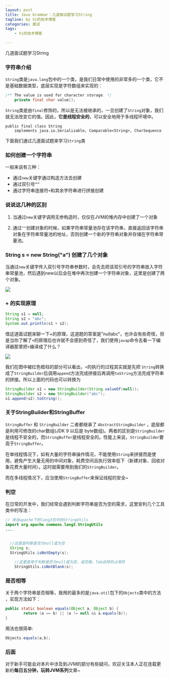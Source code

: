 ```yaml
---
layout: post  
title: Java Grammar：几道面试题学习String
tagline: by Vi的技术博客
categories: 面试  
tags: 
    - Vi的技术博客

---
```


几道面试题学习String
<!--more-->
### 字符串介绍



`String`类是`java.lang`包中的一个类，是我们日常中使用的非常多的一个类，它不是基础数据类型，底层实现是字符数组来实现的：

```java
/** The value is used for character storage. */
    private final char value[];
```

`String`类是由`final`修饰的，所以是无法被继承的，一旦创建了`String`对象，我们就无法改变它的值。因此，**它是线程安全的**，可以安全地用于多线程环境中。

```
public final class String
    implements java.io.Serializable, Comparable<String>, CharSequence
```



下面我们通过几道面试题来学习`String`类



### 如何创建一个字符串

一般来说有三种：

- 通过`new`关键字通过构造方法去创建
- 通过双引号`“”`
- 通过字符串连接符`+`和其余字符串进行拼接创建



### 说说这几种的区别



1. 当通过`new`关键字调用无参构造时，仅仅在JVM的堆内存中创建了一个对象

1. 通过`""`创建对象的时候，如果字符串常量池存在该字符串，直接返回该字符串对象在字符串常量池的地址，否则创建一个新的字符串对象并存储在字符串常量池。



### String s = new String("a") 创建了几个对象

当通过`new`关键字传入双引号字符串参数时，会先去把该双引号的字符串放入字符串常量池，然后遇到new以后会在堆中再次创建一个字符串对象，这里是创建了两个对象。



![](http://www.justdojava.com/assets/images/2019/java/image_vi/08_19/2019-08-17-081144.png)



### + 的实现原理

```java
String s1 = null;
String s2 = "abc";
System.out.println(s1 + s2);
```

借这道面试题来聊一下+的原理，这道题的答案是”nullabc“，也许会有些奇怪，但是当你了解了`+`的原理后也许就不会感到奇怪了，我们使用`javap`命令去看一下编译器那里把`+`编译成了什么？

![](http://www.justdojava.com/assets/images/2019/java/image_vi/08_19/2019-08-17-085354.png)

我们在图中被红色框柱的部分可以看出，`+`的执行的过程其实就是先把 `String`转换成了`StringBuilder`后调用`append`方法完成拼接后再调用`toString`方法完成字符串的拼接。所以上面的代码也可以转换为

```java
StringBuilder s1 = new StringBuilder(String.valueOf(null));
StringBuilder s2 = new StringBuilder("abc");
s1.append(s2).toString();
```



### 关于StringBuilder和StringBuffer



`StringBuffer` 和 `StringBuilder` 二者都继承了 `AbstractStringBuilder` ，底层都是利用可修改的char数组(JDK 9 以后是 byte数组)。两者的区别是`StringBuilder`是线程不安全的，而`StringBuffer`是线程安全的。性能上来说，`StringBuilder`要高于`StringBuffer`。

在单线程情况下，如有大量的字符串操作情况，不能使用`String`来拼接而是使用，避免产生大量无用的中间对象，耗费空间且执行效率低下（新建对象、回收对象花费大量时间）。这时就需要用到我们的`StringBuilder`。

而在多线程情况下，应当使用`StringBuffer`来保证线程的安全~



### 判空



在日常的开发中，我们经常会遇到判断字符串是否为空的需求，这里安利几个工具类中的写法：



```java
// 来自apache下的lang3包中的StringUtils
import org.apache.commons.lang3.StringUtils
....
  
  
  //这里是判断是否为null或为空
  String s;
  StringUtils.isNotEmpty(s);

	//这里是用于判断是否为null或为空，或空格，Tab这样的占用符
	StringUtils.isNotBlank(s);
```



### 是否相等

关于两个字符串是否相等，我用的最多的是`java.util`包下的`Objects`类中的方法 ，实现方法如下：
```java
public static boolean equals(Object a, Object b) {
        return (a == b) || (a != null && a.equals(b));
}
```

用法也很简单:
```java
Objects.equals(a,b);
```



### 后面

对于新手可能会对本片中涉及到JVM的部分有些疑问，欢迎关注本人正在连载更新的**每日五分钟，玩转JVM系列**文章~


